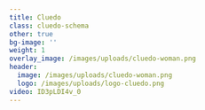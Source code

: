 ```yaml
---
title: Cluedo
class: cluedo-schema
other: true
bg-image: ''
weight: 1
overlay_image: /images/uploads/cluedo-woman.png
header:
  image: /images/uploads/cluedo-woman.png
  logo: /images/uploads/logo-cluedo.png
video: ID3pLDI4v_0
---
```


